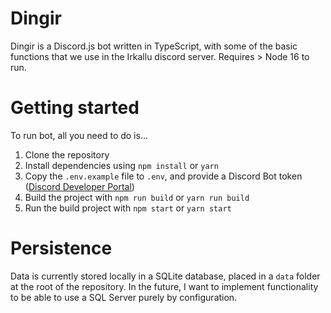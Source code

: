 # Dingir
Dingir is a Discord.js bot written in TypeScript, with some of the basic functions that we use in the Irkallu discord server.
Requires > Node 16 to run.

# Getting started
To run bot, all you need to do is...
1. Clone the repository
2. Install dependencies using `npm install` or `yarn`
3. Copy the `.env.example` file to `.env`, and provide a Discord Bot token ([Discord Developer Portal](https://discord.com/developers/docs/topics/oauth2#bots))
4. Build the project with `npm run build` or `yarn run build`
5. Run the build project with `npm start` or `yarn start`

# Persistence
Data is currently stored locally in a SQLite database, placed in a `data` folder at the root of the repository.
In the future, I want to implement functionality to be able to use a SQL Server purely by configuration.
